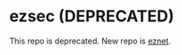 # ezsec (DEPRECATED)
This repo is deprecated. New repo is [eznet](https://github.com/tejashah88/eznet).

